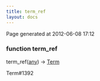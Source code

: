```yaml
---
title: term_ref
layout: docs
---
```


<div class="bottom_right_note">Page generated at 2012-06-08 17:12</div>
<h3><span class="minor">function</span> term_ref</h3>

term_ref(<a href="/docs/any.html">any</a>) -> <a href="/docs/Term.html">Term</a>
<p></p>

<p><span class="extra_minor">Term#1392</span></p>
